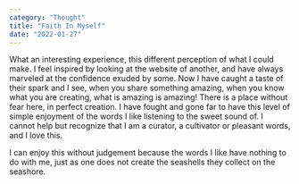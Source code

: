 ```yaml
---
category: "Thought" 
title: "Faith In Myself"
date: "2022-01-27"
---
```


What an interesting experience, this different perception of what I could make. 
I feel inspired by looking at the website of another, and have always marveled at the confidence exuded 
by some. 
Now I have caught a taste of their spark and I see, when you share something amazing, when you know what you are creating, what is amazing is amazing! There is a place without fear here, in perfect creation. 
I have fought and gone far to have this level of simple enjoyment of the words I like listening to the sweet sound of. I cannot help but recognize that I am a curator, a cultivator or pleasant words, and I love this. 

I can enjoy this without judgement because the words I like have nothing to do with me, just as one does not create the seashells they collect on the seashore. 